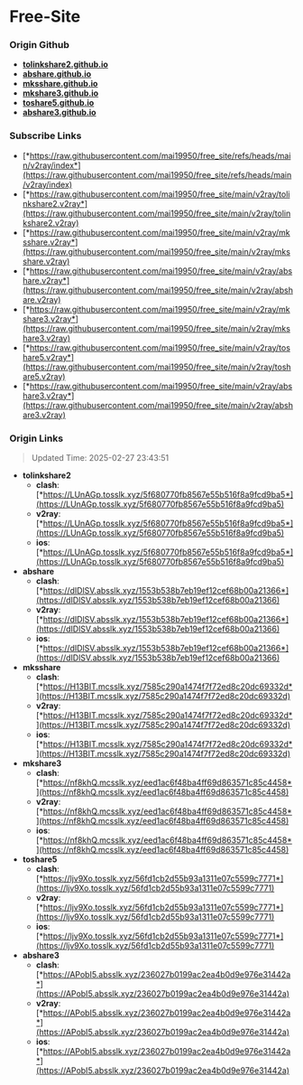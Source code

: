 # Free-Site

### Origin Github

- [**tolinkshare2.github.io**](https://github.com/tolinkshare2/tolinkshare2.github.io)
- [**abshare.github.io**](https://github.com/abshare/abshare.github.io)
- [**mksshare.github.io**](https://github.com/mksshare/mksshare.github.io)
- [**mkshare3.github.io**](https://github.com/mkshare3/mkshare3.github.io)
- [**toshare5.github.io**](https://github.com/toshare5/toshare5.github.io)
- [**abshare3.github.io**](https://github.com/abshare3/abshare3.github.io)

### Subscribe Links

- [*https://raw.githubusercontent.com/mai19950/free_site/refs/heads/main/v2ray/index*](https://raw.githubusercontent.com/mai19950/free_site/refs/heads/main/v2ray/index)
- [*https://raw.githubusercontent.com/mai19950/free_site/main/v2ray/tolinkshare2.v2ray*](https://raw.githubusercontent.com/mai19950/free_site/main/v2ray/tolinkshare2.v2ray)
- [*https://raw.githubusercontent.com/mai19950/free_site/main/v2ray/mksshare.v2ray*](https://raw.githubusercontent.com/mai19950/free_site/main/v2ray/mksshare.v2ray)
- [*https://raw.githubusercontent.com/mai19950/free_site/main/v2ray/abshare.v2ray*](https://raw.githubusercontent.com/mai19950/free_site/main/v2ray/abshare.v2ray)
- [*https://raw.githubusercontent.com/mai19950/free_site/main/v2ray/mkshare3.v2ray*](https://raw.githubusercontent.com/mai19950/free_site/main/v2ray/mkshare3.v2ray)
- [*https://raw.githubusercontent.com/mai19950/free_site/main/v2ray/toshare5.v2ray*](https://raw.githubusercontent.com/mai19950/free_site/main/v2ray/toshare5.v2ray)
- [*https://raw.githubusercontent.com/mai19950/free_site/main/v2ray/abshare3.v2ray*](https://raw.githubusercontent.com/mai19950/free_site/main/v2ray/abshare3.v2ray)

### Origin Links

> Updated Time: 2025-02-27 23:43:51

- **tolinkshare2**
  - **clash**: [*https://LUnAGp.tosslk.xyz/5f680770fb8567e55b516f8a9fcd9ba5*](https://LUnAGp.tosslk.xyz/5f680770fb8567e55b516f8a9fcd9ba5)
  - **v2ray**: [*https://LUnAGp.tosslk.xyz/5f680770fb8567e55b516f8a9fcd9ba5*](https://LUnAGp.tosslk.xyz/5f680770fb8567e55b516f8a9fcd9ba5)
  - **ios**: [*https://LUnAGp.tosslk.xyz/5f680770fb8567e55b516f8a9fcd9ba5*](https://LUnAGp.tosslk.xyz/5f680770fb8567e55b516f8a9fcd9ba5)
- **abshare**
  - **clash**: [*https://dIDlSV.absslk.xyz/1553b538b7eb19ef12cef68b00a21366*](https://dIDlSV.absslk.xyz/1553b538b7eb19ef12cef68b00a21366)
  - **v2ray**: [*https://dIDlSV.absslk.xyz/1553b538b7eb19ef12cef68b00a21366*](https://dIDlSV.absslk.xyz/1553b538b7eb19ef12cef68b00a21366)
  - **ios**: [*https://dIDlSV.absslk.xyz/1553b538b7eb19ef12cef68b00a21366*](https://dIDlSV.absslk.xyz/1553b538b7eb19ef12cef68b00a21366)
- **mksshare**
  - **clash**: [*https://H13BIT.mcsslk.xyz/7585c290a1474f7f72ed8c20dc69332d*](https://H13BIT.mcsslk.xyz/7585c290a1474f7f72ed8c20dc69332d)
  - **v2ray**: [*https://H13BIT.mcsslk.xyz/7585c290a1474f7f72ed8c20dc69332d*](https://H13BIT.mcsslk.xyz/7585c290a1474f7f72ed8c20dc69332d)
  - **ios**: [*https://H13BIT.mcsslk.xyz/7585c290a1474f7f72ed8c20dc69332d*](https://H13BIT.mcsslk.xyz/7585c290a1474f7f72ed8c20dc69332d)
- **mkshare3**
  - **clash**: [*https://nf8khQ.mcsslk.xyz/eed1ac6f48ba4ff69d863571c85c4458*](https://nf8khQ.mcsslk.xyz/eed1ac6f48ba4ff69d863571c85c4458)
  - **v2ray**: [*https://nf8khQ.mcsslk.xyz/eed1ac6f48ba4ff69d863571c85c4458*](https://nf8khQ.mcsslk.xyz/eed1ac6f48ba4ff69d863571c85c4458)
  - **ios**: [*https://nf8khQ.mcsslk.xyz/eed1ac6f48ba4ff69d863571c85c4458*](https://nf8khQ.mcsslk.xyz/eed1ac6f48ba4ff69d863571c85c4458)
- **toshare5**
  - **clash**: [*https://ljv9Xo.tosslk.xyz/56fd1cb2d55b93a1311e07c5599c7771*](https://ljv9Xo.tosslk.xyz/56fd1cb2d55b93a1311e07c5599c7771)
  - **v2ray**: [*https://ljv9Xo.tosslk.xyz/56fd1cb2d55b93a1311e07c5599c7771*](https://ljv9Xo.tosslk.xyz/56fd1cb2d55b93a1311e07c5599c7771)
  - **ios**: [*https://ljv9Xo.tosslk.xyz/56fd1cb2d55b93a1311e07c5599c7771*](https://ljv9Xo.tosslk.xyz/56fd1cb2d55b93a1311e07c5599c7771)
- **abshare3**
  - **clash**: [*https://APobI5.absslk.xyz/236027b0199ac2ea4b0d9e976e31442a*](https://APobI5.absslk.xyz/236027b0199ac2ea4b0d9e976e31442a)
  - **v2ray**: [*https://APobI5.absslk.xyz/236027b0199ac2ea4b0d9e976e31442a*](https://APobI5.absslk.xyz/236027b0199ac2ea4b0d9e976e31442a)
  - **ios**: [*https://APobI5.absslk.xyz/236027b0199ac2ea4b0d9e976e31442a*](https://APobI5.absslk.xyz/236027b0199ac2ea4b0d9e976e31442a)
